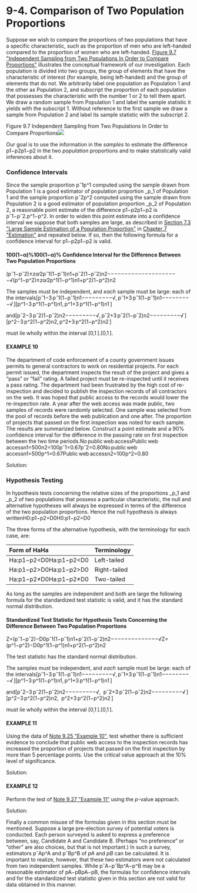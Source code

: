 # 9-4. Comparison of Two Population Proportions

Suppose we wish to compare the proportions of two populations that have a specific characteristic, such as the proportion of men who are left-handed compared to the proportion of women who are left-handed. [Figure 9.7 "Independent Sampling from Two Populations In Order to Compare Proportions"](https://saylordotorg.github.io/text_introductory-statistics/s13-two-sample-problems.html#fwk-shafer-ch09_s04_f01) illustrates the conceptual framework of our investigation. Each population is divided into two groups, the group of elements that have the characteristic of interest \(for example, being left-handed\) and the group of elements that do not. We arbitrarily label one population as Population 1 and the other as Population 2, and subscript the proportion of each population that possesses the characteristic with the number 1 or 2 to tell them apart. We draw a random sample from Population 1 and label the sample statistic it yields with the subscript 1. Without reference to the first sample we draw a sample from Population 2 and label its sample statistic with the subscript 2.

Figure 9.7 Independent Sampling from Two Populations In Order to Compare Proportions![](https://saylordotorg.github.io/text_introductory-statistics/section_13/53170ede206ef4a4fcde1a7e4d6d046c.jpg)

Our goal is to use the information in the _samples_ to estimate the difference p1−p2p1−p2 in the two _population_ proportions and to make statistically valid inferences about it.

### Confidence Intervals

Since the sample proportion pˆ1p^1 computed using the sample drawn from Population 1 is a good estimator of population proportion _p_1 of Population 1 and the sample proportion pˆ2p^2 computed using the sample drawn from Population 2 is a good estimator of population proportion _p_2 of Population 2, a reasonable point estimate of the difference p1−p2p1−p2 is pˆ1−pˆ2.p^1−p^2. In order to widen this point estimate into a confidence interval we suppose that both samples are large, as described in [Section 7.3 "Large Sample Estimation of a Population Proportion"](https://saylordotorg.github.io/text_introductory-statistics/fwk-shafer-ch07_s03#fwk-shafer-ch07_s03) in [Chapter 7 "Estimation"](https://saylordotorg.github.io/text_introductory-statistics/s11-estimation.html) and repeated below. If so, then the following formula for a confidence interval for p1−p2p1−p2 is valid.

#### 100\(1−α\)%100\(1−α\)% Confidence Interval for the Difference Between Two Population Proportions

\(pˆ1−pˆ2\)±zα∕2pˆ1\(1−pˆ1\)n1+pˆ2\(1−pˆ2\)n2−−−−−−−−−−−−−−−−−−−−−√\(p^1−p^2\)±zα∕2p^1\(1−p^1\)n1+p^2\(1−p^2\)n2

The samples must be independent, and _each_ sample must be large: each of the intervals\[pˆ1−3 pˆ1\(1−pˆ1\)n1−−−−−−−−−√, pˆ1+3 pˆ1\(1−pˆ1\)n1−−−−−−−−−√ \]\[p^1−3 p^1\(1−p^1\)n1, p^1+3 p^1\(1−p^1\)n1 \]

and\[pˆ2−3 pˆ2\(1−pˆ2\)n2−−−−−−−−−√, pˆ2+3 pˆ2\(1−pˆ2\)n2−−−−−−−−−√ \]\[p^2−3 p^2\(1−p^2\)n2, p^2+3 p^2\(1−p^2\)n2 \]

must lie wholly within the interval \[0,1 \].\[0,1 \].

#### EXAMPLE 10

The department of code enforcement of a county government issues permits to general contractors to work on residential projects. For each permit issued, the department inspects the result of the project and gives a “pass” or “fail” rating. A failed project must be re-inspected until it receives a pass rating. The department had been frustrated by the high cost of re-inspection and decided to publish the inspection records of all contractors on the web. It was hoped that public access to the records would lower the re-inspection rate. A year after the web access was made public, two samples of records were randomly selected. One sample was selected from the pool of records before the web publication and one after. The proportion of projects that passed on the first inspection was noted for each sample. The results are summarized below. Construct a point estimate and a 90% confidence interval for the difference in the passing rate on first inspection between the two time periods.No public web accessPublic web accessn1=500n2=100pˆ1=0.67pˆ2=0.80No public web accessn1=500p^1=0.67Public web accessn2=100p^2=0.80

Solution:



### Hypothesis Testing

In hypothesis tests concerning the relative sizes of the proportions _p_1 and _p_2 of two populations that possess a particular characteristic, the null and alternative hypotheses will always be expressed in terms of the difference of the two population proportions. Hence the null hypothesis is always writtenH0:p1−p2=D0H0:p1−p2=D0

The three forms of the alternative hypothesis, with the terminology for each case, are:

| Form of HaHa | Terminology |
| :--- | :--- |
| Ha:p1−p2&lt;D0Ha:p1−p2&lt;D0 | Left-tailed |
| Ha:p1−p2&gt;D0Ha:p1−p2&gt;D0 | Right-tailed |
| Ha:p1−p2≠D0Ha:p1−p2≠D0 | Two-tailed |

As long as the samples are independent and both are large the following formula for the standardized test statistic is valid, and it has the standard normal distribution.

#### Standardized Test Statistic for Hypothesis Tests Concerning the Difference Between Two Population Proportions

Z=\(pˆ1−pˆ2\)−D0pˆ1\(1−pˆ1\)n1+pˆ2\(1−pˆ2\)n2−−−−−−−−−−−−−−√Z=\(p^1−p^2\)−D0p^1\(1−p^1\)n1+p^2\(1−p^2\)n2

The test statistic has the standard normal distribution.

The samples must be independent, and _each_ sample must be large: each of the intervals\[pˆ1−3 pˆ1\(1−pˆ1\)n1−−−−−−−−−√, pˆ1+3 pˆ1\(1−pˆ1\)n1−−−−−−−−−√ \]\[p^1−3 p^1\(1−p^1\)n1, p^1+3 p^1\(1−p^1\)n1 \]

and\[pˆ2−3 pˆ2\(1−pˆ2\)n2−−−−−−−−−√,   pˆ2+3 pˆ2\(1−pˆ2\)n2−−−−−−−−−√ \]\[p^2−3 p^2\(1−p^2\)n2,   p^2+3 p^2\(1−p^2\)n2 \]

must lie wholly within the interval \[0,1 \].\[0,1 \].

#### EXAMPLE 11

Using the data of [Note 9.25 "Example 10"](https://saylordotorg.github.io/text_introductory-statistics/s13-two-sample-problems.html#fwk-shafer-ch09_s04_s01_n02), test whether there is sufficient evidence to conclude that public web access to the inspection records has increased the proportion of projects that passed on the first inspection by more than 5 percentage points. Use the critical value approach at the 10% level of significance.

Solution:



#### EXAMPLE 12

Perform the test of [Note 9.27 "Example 11"](https://saylordotorg.github.io/text_introductory-statistics/s13-two-sample-problems.html#fwk-shafer-ch09_s04_s02_n02) using the _p_-value approach.

Solution:





Finally a common misuse of the formulas given in this section must be mentioned. Suppose a large pre-election survey of potential voters is conducted. Each person surveyed is asked to express a preference between, say, Candidate A and Candidate B. \(Perhaps “no preference” or “other” are also choices, but that is not important.\) In such a survey, estimators pˆAp^A and pˆBp^B of _pA_ and _pB_ can be calculated. It is important to realize, however, that these two estimators were not calculated from two independent samples. While pˆA−pˆBp^A−p^B may be a reasonable estimator of pA−pBpA−pB, the formulas for confidence intervals and for the standardized test statistic given in this section are not valid for data obtained in this manner.

